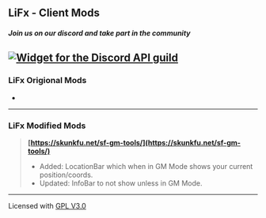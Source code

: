 ## LiFx - Client Mods

##### Join us on our discord and take part in the community
[![Widget for the Discord API guild](https://discord.com/api/guilds/779866175134892082/widget.png?style=shield)](https://discord.gg/EH9b6tqQ4C)
---

### LiFx Origional Mods
*

---
### LiFx Modified Mods
> **[https://skunkfu.net/sf-gm-tools/](https://skunkfu.net/sf-gm-tools/)**
> * Added: LocationBar which when in GM Mode shows your current position/coords.
> * Updated: InfoBar to not show unless in GM Mode.



---
Licensed with
[GPL V3.0](LICENSE)
